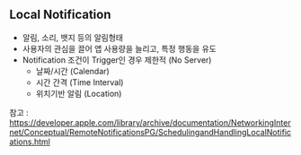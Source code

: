 ## Local Notification
- 알림, 소리, 뱃지 등의 알림형태
- 사용자의 관심을 끌어 앱 사용량을 늘리고, 특정 행동을 유도
- Notification 조건이 Trigger인 경우 제한적 (No Server)
  - 날짜/시간 (Calendar)
  - 시간 간격 (Time Interval)
  - 위치기반 알림 (Location) 

참고 : https://developer.apple.com/library/archive/documentation/NetworkingInternet/Conceptual/RemoteNotificationsPG/SchedulingandHandlingLocalNotifications.html
